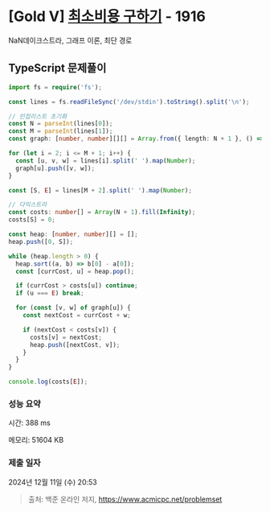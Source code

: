 # [Gold V] [최소비용 구하기](https://www.acmicpc.net/problem/1916) - 1916 

NaN데이크스트라, 그래프 이론, 최단 경로

## TypeScript 문제풀이

```TypeScript
import fs = require('fs');

const lines = fs.readFileSync('/dev/stdin').toString().split('\n');

// 인접리스트 초기화
const N = parseInt(lines[0]);
const M = parseInt(lines[1]);
const graph: [number, number][][] = Array.from({ length: N + 1 }, () => []);

for (let i = 2; i <= M + 1; i++) {
  const [u, v, w] = lines[i].split(' ').map(Number);
  graph[u].push([v, w]);
}

const [S, E] = lines[M + 2].split(' ').map(Number);

// 다익스트라
const costs: number[] = Array(N + 1).fill(Infinity);
costs[S] = 0;

const heap: [number, number][] = [];
heap.push([0, S]);

while (heap.length > 0) {
  heap.sort((a, b) => b[0] - a[0]);
  const [currCost, u] = heap.pop();

  if (currCost > costs[u]) continue;
  if (u === E) break;

  for (const [v, w] of graph[u]) {
    const nextCost = currCost + w;

    if (nextCost < costs[v]) {
      costs[v] = nextCost;
      heap.push([nextCost, v]);
    }
  }
}

console.log(costs[E]);
```

### 성능 요약

시간: 388 ms

메모리: 51604 KB

### 제출 일자

2024년 12월 11일 (수) 20:53

> 출처: 백준 온라인 저지, https://www.acmicpc.net/problemset 

